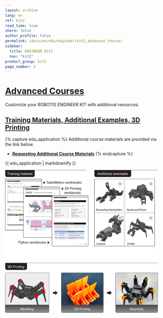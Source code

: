 ```yaml
---
layout: archive
lang: en
ref: kit2
read_time: true
share: false
author_profile: false
permalink: /docs/en/edu/engineer/kit2_advanced_course/
sidebar:
  title: ENGINEER Kit2
  nav: "kit2"
product_group: kit2
page_number: 3
---
```


<div style="counter-reset: h1 2"></div>

# [Advanced Courses](#advanced-courses)
Customize your ROBOTIS ENGINEER KIT with additional resources.

## [Training Materials, Additional Examples, 3D Printing](#training-materials-additional-examples-3d-printing)

{% capture edu_application %}
Additional course materials are provided via the link below.

- [**Requesting Additional Course Materials**](http://en.robotis.com/edu/engkit2.php)
{% endcapture %}
<div class="notice--info">{{ edu_application | markdownify }}</div>

![](/assets/images/edu/engineer/kit2/engineer_edu_metarials_kit2.png)
